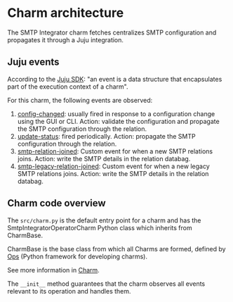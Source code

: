 # Charm architecture

The SMTP Integrator charm fetches centralizes SMTP configuration and propagates it through a Juju integration.

## Juju events

According to the [Juju SDK](https://juju.is/docs/sdk/event): "an event is a data structure that encapsulates part of the execution context of a charm".

For this charm, the following events are observed:

1. [config-changed](https://juju.is/docs/sdk/config-changed-event): usually fired in response to a configuration change using the GUI or CLI. Action: validate the configuration and propagate the SMTP configuration through the relation.
2. [update-status](https://juju.is/docs/sdk/update-status-event): fired periodically. Action: propagate the SMTP configuration through the relation.
3. [smtp-relation-joined](https://juju.is/docs/sdk/relation-name-relation-joined-event): Custom event for when a new SMTP relations joins. Action: write the SMTP details in the relation databag.
4. [smtp-legacy-relation-joined](https://juju.is/docs/sdk/relation-name-relation-joined-event): Custom event for when a new legacy SMTP relations joins. Action: write the SMTP details in the relation databag.

## Charm code overview

The `src/charm.py` is the default entry point for a charm and has the SmtpIntegratorOperatorCharm Python class which inherits from CharmBase.

CharmBase is the base class from which all Charms are formed, defined by [Ops](https://juju.is/docs/sdk/ops) (Python framework for developing charms).

See more information in [Charm](https://juju.is/docs/sdk/constructs#heading--charm).

The `__init__` method guarantees that the charm observes all events relevant to its operation and handles them.
